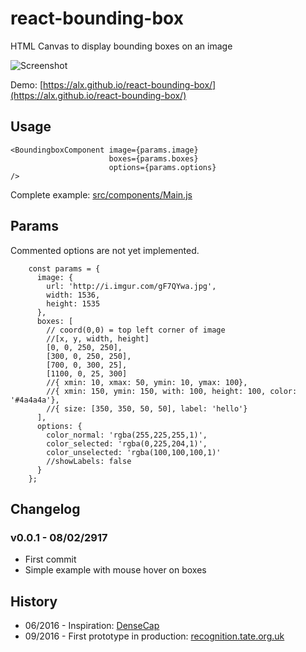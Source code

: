 # react-bounding-box
HTML Canvas to display bounding boxes on an image

![Screenshot](https://raw.githubusercontent.com/alx/react-bounding-box/master/dist/screenshot.png)

Demo: [https://alx.github.io/react-bounding-box/](https://alx.github.io/react-bounding-box/)

## Usage

```
<BoundingboxComponent image={params.image}
                      boxes={params.boxes}
                      options={params.options}
/>
```

Complete example: [src/components/Main.js](https://github.com/alx/react-bounding-box/blob/master/src/components/Main.js)

## Params

Commented options are not yet implemented.

```
    const params = {
      image: {
        url: 'http://i.imgur.com/gF7QYwa.jpg',
        width: 1536,
        height: 1535
      },
      boxes: [
        // coord(0,0) = top left corner of image
        //[x, y, width, height]
        [0, 0, 250, 250],
        [300, 0, 250, 250],
        [700, 0, 300, 25],
        [1100, 0, 25, 300]
        //{ xmin: 10, xmax: 50, ymin: 10, ymax: 100},
        //{ xmin: 150, ymin: 150, with: 100, height: 100, color: '#4a4a4a'},
        //{ size: [350, 350, 50, 50], label: 'hello'}
      ],
      options: {
        color_normal: 'rgba(255,225,255,1)',
        color_selected: 'rgba(0,225,204,1)',
        color_unselected: 'rgba(100,100,100,1)'
        //showLabels: false
      }
    };
```

## Changelog

### v0.0.1 - 08/02/2917
* First commit
* Simple example with mouse hover on boxes

## History

* 06/2016 - Inspiration: [DenseCap](http://cs.stanford.edu/people/karpathy/densecap/)
* 09/2016 - First prototype in production: [recognition.tate.org.uk](http://recognition.tate.org.uk/)
